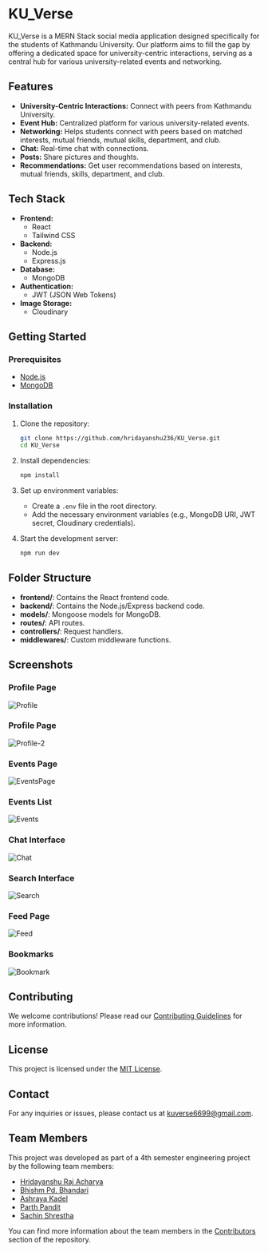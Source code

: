 # KU_Verse

KU_Verse is a MERN Stack social media application designed specifically for the students of Kathmandu University. Our platform aims to fill the gap by offering a dedicated space for university-centric interactions, serving as a central hub for various university-related events and networking.

## Features

- **University-Centric Interactions:** Connect with peers from Kathmandu University.
- **Event Hub:** Centralized platform for various university-related events.
- **Networking:** Helps students connect with peers based on matched interests, mutual friends, mutual skills, department, and club.
- **Chat:** Real-time chat with connections.
- **Posts:** Share pictures and thoughts.
- **Recommendations:** Get user recommendations based on interests, mutual friends, skills, department, and club.

## Tech Stack

- **Frontend:**
  - React
  - Tailwind CSS
- **Backend:**
  - Node.js
  - Express.js
- **Database:**
  - MongoDB
- **Authentication:**
  - JWT (JSON Web Tokens)
- **Image Storage:**
  - Cloudinary

## Getting Started

### Prerequisites

- [Node.js](https://nodejs.org/)
- [MongoDB](https://www.mongodb.com/)

### Installation

1. Clone the repository:
    ```bash
    git clone https://github.com/hridayanshu236/KU_Verse.git
    cd KU_Verse
    ```

2. Install dependencies:
    ```bash
    npm install
    ```

3. Set up environment variables:
    - Create a `.env` file in the root directory.
    - Add the necessary environment variables (e.g., MongoDB URI, JWT secret, Cloudinary credentials).

4. Start the development server:
    ```bash
    npm run dev
    ```

## Folder Structure

- **frontend/**: Contains the React frontend code.
- **backend/**: Contains the Node.js/Express backend code.
- **models/**: Mongoose models for MongoDB.
- **routes/**: API routes.
- **controllers/**: Request handlers.
- **middlewares/**: Custom middleware functions.

## Screenshots

### Profile Page
![Profile](frontend/src/assets/ReadMe/Profile.png)

### Profile Page 
![Profile-2](frontend/src/assets/ReadMe/Profile-2.png)

### Events Page
![EventsPage](frontend/src/assets/ReadMe/EventsPage.png)

### Events List
![Events](frontend/src/assets/ReadMe/Events.png)

### Chat Interface
![Chat](frontend/src/assets/ReadMe/Chat.png)

### Search Interface
![Search](frontend/src/assets/ReadMe/Search.png)

### Feed Page
![Feed](frontend/src/assets/ReadMe/Feed.png)

### Bookmarks
![Bookmark](frontend/src/assets/ReadMe/Bookmark.png)

## Contributing

We welcome contributions! Please read our [Contributing Guidelines](CONTRIBUTING.md) for more information.

## License

This project is licensed under the [MIT License](LICENSE).

## Contact

For any inquiries or issues, please contact us at kuverse6699@gmail.com.

## Team Members

This project was developed as part of a 4th semester engineering project by the following team members:

- [Hridayanshu Raj Acharya](https://github.com/hridayanshu236)
- [Bhishm Pd. Bhandari](https://github.com/DontHash)
- [Ashraya Kadel](https://github.com/kadel-28)
- [Parth Pandit](https://github.com/ParthPandit45)
- [Sachin Shrestha](https://github.com/SachinSrestha)

You can find more information about the team members in the [Contributors](https://github.com/hridayanshu236/KU_Verse/graphs/contributors) section of the repository.
